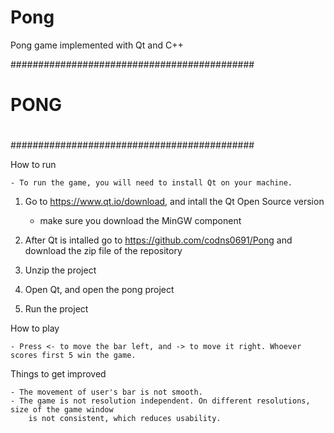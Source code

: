 # Pong
Pong game implemented with Qt and C++

############################################
#
#		PONG
#
############################################

How to run

  	- To run the game, you will need to install Qt on your machine.

1. Go to https://www.qt.io/download, and intall the Qt Open Source version

	- make sure you download the MinGW component 

2. After Qt is intalled go to https://github.com/codns0691/Pong and download 
   the zip file of the repository

3. Unzip the project

4. Open Qt, and open the pong project

5. Run the project

How to play
	
	- Press <- to move the bar left, and -> to move it right. Whoever scores first 5 win the game.

Things to get improved

  	- The movement of user's bar is not smooth.
  	- The game is not resolution independent. On different resolutions, size of the game window
    	is not consistent, which reduces usability.
    
